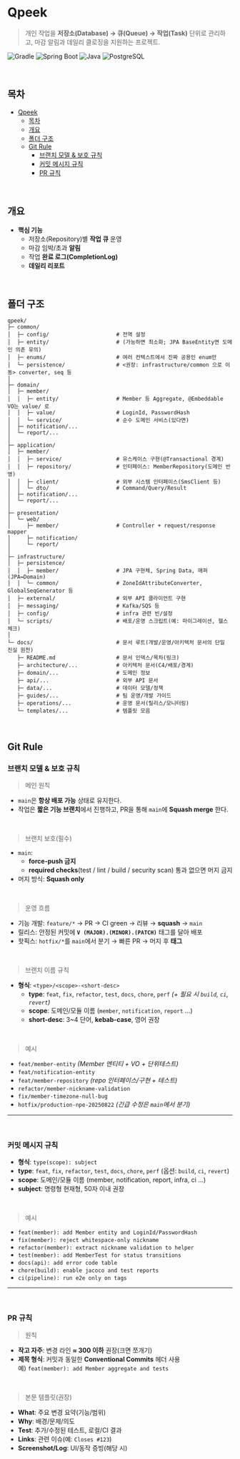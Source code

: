# Qpeek

> 개인 작업을 **저장소(Database) → 큐(Queue) → 작업(Task)** 단위로 관리하고, 마감 알림과 데일리 클로징을 지원하는 프로젝트.

![Gradle](https://img.shields.io/badge/Gradle-8.14.3-02303A?logo=gradle)
![Spring Boot](https://img.shields.io/badge/Spring%20Boot-3.5.4-6DB33F?logo=springboot)
![Java](https://img.shields.io/badge/Java-24-007396?logo=openjdk)
![PostgreSQL](https://img.shields.io/badge/PostgreSQL-16%2B-336791?logo=postgresql)

<br>

## 목차
- [Qpeek](#qpeek)
  - [목차](#목차)
  - [개요](#개요)
  - [폴더 구조](#폴더-구조)
  - [Git Rule](#git-rule)
    - [브랜치 모델 \& 보호 규칙](#브랜치-모델--보호-규칙)
    - [커밋 메시지 규칙](#커밋-메시지-규칙)
    - [PR 규칙](#pr-규칙)


<br>

## 개요
- **핵심 기능**
  - 저장소(Repository)별 **작업 큐** 운영
  - 마감 임박/초과 **알림**
  - 작업 **완료 로그(CompletionLog)**
  - **데일리 리포트**



<br>


## 폴더 구조
```
qpeek/
├─ common/
│  ├─ config/                     # 전역 설정
│  ├─ entity/                     # (가능하면 최소화; JPA BaseEntity면 도메인 의존 유의)
│  ├─ enums/                      # 여러 컨텍스트에서 진짜 공용인 enum만
│  └─ persistence/                # <권장: infrastructure/common 으로 이동> converter, seq 등
│
├─ domain/
│  ├─ member/
│  │  ├─ entity/                  # Member 등 Aggregate, @Embeddable VO는 value/ 로
│  │  ├─ value/                   # LoginId, PasswordHash
│  │  └─ service/                 # 순수 도메인 서비스(있다면)
│  ├─ notification/...
│  └─ report/...
│
├─ application/
│  ├─ member/
│  │  ├─ service/                 # 유스케이스 구현(@Transactional 경계)
│  │  ├─ repository/              # 인터페이스: MemberRepository(도메인 반영)
│  │  ├─ client/                  # 외부 시스템 인터페이스(SmsClient 등)
│  │  └─ dto/                     # Command/Query/Result
│  ├─ notification/...
│  └─ report/...
│
├─ presentation/
│  └─ web/
│     ├─ member/                  # Controller + request/response mapper
│     ├─ notification/
│     └─ report/
│
├─ infrastructure/
│  ├─ persistence/
│  │  ├─ member/                  # JPA 구현체, Spring Data, 매퍼(JPA↔Domain)
│  │  └─ common/                  # ZoneIdAttributeConverter, GlobalSeqGenerator 등
│  ├─ external/                   # 외부 API 클라이언트 구현
│  ├─ messaging/                  # Kafka/SQS 등
│  ├─ config/                     # infra 관련 빈/설정
│  └─ scripts/                    # 배포/운영 스크립트(예: 마이그레이션, 헬스체크)
│
└─ docs/                          # 문서 루트(개발/운영/아키텍처 문서의 단일 진실 원천)
   ├─ README.md                   # 문서 인덱스/목차(링크)
   ├─ architecture/...            # 아키텍처 문서(C4/배포/경계)
   ├─ domain/...                  # 도메인 정보
   ├─ api/...                     # 외부 API 문서
   ├─ data/...                    # 데이터 모델/정책
   ├─ guides/...                  # 팀 운영/개발 가이드
   ├─ operations/...              # 운영 문서(릴리스/모니터링)
   └─ templates/...               # 템플릿 모음
```

<br>


## Git Rule

### 브랜치 모델 & 보호 규칙

> 메인 원칙
- `main`은 **항상 배포 가능** 상태로 유지한다.
- 작업은 **짧은 기능 브랜치**에서 진행하고, PR을 통해 `main`에 **Squash merge** 한다.

<br>

> 브랜치 보호(필수)
- `main`:
    - **force-push 금지**
    - **required checks**(test / lint / build / security scan) 통과 없으면 머지 금지
- 머지 방식: **Squash only**

<br>

> 운영 흐름
- 기능 개발: `feature/*` → PR → CI green → 리뷰 → **squash** → `main`
- 릴리스: 안정된 커밋에 **`V (MAJOR).(MINOR).(PATCH)`** 태그를 달아 배포
- 핫픽스: `hotfix/*`를 `main`에서 분기 → 빠른 PR → 머지 후 **태그**


<br>

> 브랜치 이름 규칙
- **형식**: `<type>/<scope>-<short-desc>`
    - **type**: `feat`, `fix`, `refactor`, `test`, `docs`, `chore`, `perf` *(+ 필요 시 `build`, `ci`, `revert`)*
    - **scope**: 도메인/모듈 이름 (`member`, `notification`, `report` …)
    - **short-desc**: 3~4 단어, **kebab-case**, 영어 권장

<br>

> 예시
- `feat/member-entity` *(Member 엔티티 + VO + 단위테스트)*
- `feat/notification-entity`
- `feat/member-repository` *(repo 인터페이스/구현 + 테스트)*
- `refactor/member-nickname-validation`
- `fix/member-timezone-null-bug`
- `hotfix/production-npe-20250822` *(긴급 수정은 `main`에서 분기)*

---

<br>

### 커밋 메시지 규칙

- **형식**: `type(scope): subject`
- **type**: `feat`, `fix`, `refactor`, `test`, `docs`, `chore`, `perf` (옵션: `build`, `ci`, `revert`)
- **scope**: 도메인/모듈 이름 (member, notification, report, infra, ci …)
- **subject**: 명령형 현재형, 50자 이내 권장

<br>

> 예시

- `feat(member): add Member entity and LoginId/PasswordHash`
- `fix(member): reject whitespace-only nickname`
- `refactor(member): extract nickname validation to helper`
- `test(member): add MemberTest for status transitions`
- `docs(api): add error code table`
- `chore(build): enable jacoco and test reports`
- `ci(pipeline): run e2e only on tags`

---

<br>

### PR 규칙

> 원칙
- **작고 자주**: 변경 라인 **≈ 300 이하** 권장(크면 쪼개기)
- **제목 형식**: 커밋과 동일한 **Conventional Commits** 헤더 사용  
  예) `feat(member): add Member aggregate and tests`

<br>

> 본문 템플릿(권장)
- **What**: 주요 변경 요약(기능/범위)
- **Why**: 배경/문제/의도
- **Test**: 추가/수정된 테스트, 로컬/CI 결과
- **Links**: 관련 이슈(예: `Closes #123`)
- **Screenshot/Log**: UI/동작 증빙(해당 시)

